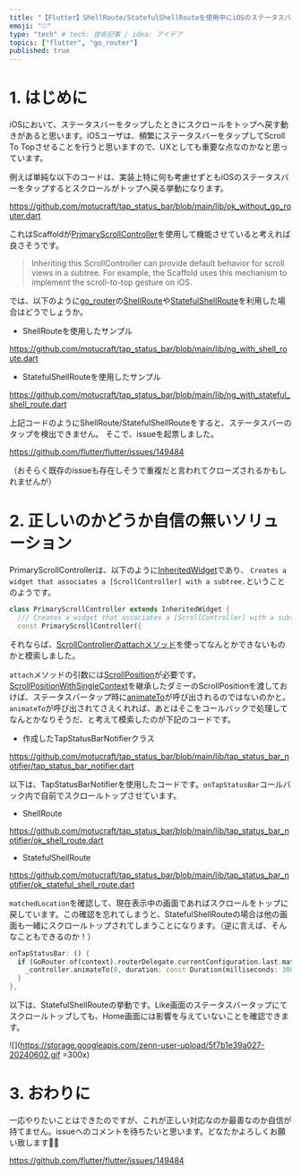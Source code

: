 ```yaml
---
title: "【Flutter】ShellRoute/StatefulShellRouteを使用中にiOSのステータスバータップを検出する"
emoji: "⚾"
type: "tech" # tech: 技術記事 / idea: アイデア
topics: ["flutter", "go_router"]
published: true
---
```


# 1. はじめに

iOSにおいて、ステータスバーをタップしたときにスクロールをトップへ戻す動きがあると思います。iOSユーザは、頻繁にステータスバーをタップしてScroll To Topさせることを行うと思いますので、UXとしても重要な点なのかなと思っています。

例えば単純な以下のコードは、実装上特に何も考慮せずともiOSのステータスバーをタップするとスクロールがトップへ戻る挙動になります。

https://github.com/motucraft/tap_status_bar/blob/main/lib/ok_without_go_router.dart

これはScaffoldが[PrimaryScrollController](https://api.flutter.dev/flutter/widgets/PrimaryScrollController-class.html)を使用して機能させていると考えれば良さそうです。

> Inheriting this ScrollController can provide default behavior for scroll views in a subtree. For example, the Scaffold uses this mechanism to implement the scroll-to-top gesture on iOS.

では、以下のように[go_router](https://pub.dev/packages/go_router)の[ShellRoute](https://pub.dev/documentation/go_router/latest/go_router/ShellRoute-class.html)や[StatefulShellRoute](https://pub.dev/documentation/go_router/latest/go_router/StatefulShellRoute-class.html)を利用した場合はどうでしょうか。

- ShellRouteを使用したサンプル

https://github.com/motucraft/tap_status_bar/blob/main/lib/ng_with_shell_route.dart

- StatefulShellRouteを使用したサンプル

https://github.com/motucraft/tap_status_bar/blob/main/lib/ng_with_stateful_shell_route.dart

上記コードのようにShellRoute/StatefulShellRouteをすると、ステータスバーのタップを検出できません。 そこで、issueを起票しました。

https://github.com/flutter/flutter/issues/149484

（おそらく既存のissueも存在しそうで重複だと言われてクローズされるかもしれませんが）

# 2. 正しいのかどうか自信の無いソリューション

PrimaryScrollControllerは、以下のように[InheritedWidget](https://api.flutter.dev/flutter/widgets/InheritedWidget-class.html)であり、
`Creates a widget that associates a [ScrollController] with a subtree.`ということのようです。

```dart
class PrimaryScrollController extends InheritedWidget {
  /// Creates a widget that associates a [ScrollController] with a subtree.
  const PrimaryScrollController({
```

それならば、[ScrollControllerのattachメソッド](https://api.flutter.dev/flutter/widgets/ScrollController/attach.html)を使ってなんとかできないものかと模索しました。

`attach`メソッドの引数には[ScrollPosition](https://api.flutter.dev/flutter/widgets/ScrollPosition-class.html)が必要です。
[ScrollPositionWithSingleContext](https://api.flutter.dev/flutter/widgets/ScrollPositionWithSingleContext-class.html)を継承したダミーのScrollPositionを渡しておけば、ステータスバータップ時に[animateTo](https://api.flutter.dev/flutter/widgets/ScrollPosition/animateTo.html)が呼び出されるのではないのかと。
`animateTo`が呼び出されてさえくれれば、あとはそこをコールバックで処理してなんとかなりそうだ、と考えて模索したのが下記のコードです。

- 作成したTapStatusBarNotifierクラス

https://github.com/motucraft/tap_status_bar/blob/main/lib/tap_status_bar_notifier/tap_status_bar_notifier.dart

以下は、TapStatusBarNotifierを使用したコードです。`onTapStatusBar`コールバック内で自前でスクロールトップさせています。
 
- ShellRoute

https://github.com/motucraft/tap_status_bar/blob/main/lib/tap_status_bar_notifier/ok_shell_route.dart

- StatefulShellRoute

https://github.com/motucraft/tap_status_bar/blob/main/lib/tap_status_bar_notifier/ok_stateful_shell_route.dart

`matchedLocation`を確認して、現在表示中の画面であればスクロールをトップに戻しています。この確認を忘れてしまうと、StatefulShellRouteの場合は他の画面も一緒にスクロールトップされてしまうことになります。（逆に言えば、そんなこともできるのか！）

```dart
onTapStatusBar: () {
  if (GoRouter.of(context).routerDelegate.currentConfiguration.last.matchedLocation == '/home') {
    _controller.animateTo(0, duration: const Duration(milliseconds: 300), curve: Curves.linear);
  }
},
```

以下は、StatefulShellRouteの挙動です。Like画面のステータスバータップにてスクロールトップしても、Home画面には影響を与えていないことを確認できます。

![](https://storage.googleapis.com/zenn-user-upload/5f7b1e39a027-20240602.gif =300x)

# 3. おわりに

一応やりたいことはできたのですが、これが正しい対応なのか最善なのか自信が持てません。issueへのコメントを待ちたいと思います。どなたかよろしくお願い致します🙇‍♂

https://github.com/flutter/flutter/issues/149484
